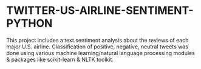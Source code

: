 # TWITTER-US-AIRLINE-SENTIMENT-PYTHON
This project includes a text sentiment analysis about the reviews of each major U.S. airline. Classification of positive, negative, neutral tweets was done using various machine learning/natural language processing modules &amp; packages like scikit-learn &amp; NLTK toolkit.
